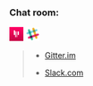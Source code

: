 ### Chat room:

[![gitter](gitter.png)](https://gitter.im/ksis-group/chat)         [![slack](slack.png)](https://ksis.slack.com/messages/chat/) 

>* [Gitter.im](https://gitter.im/ksis-group/chat)
>
>* [Slack.com](https://ksis.slack.com/messages/chat/) 
